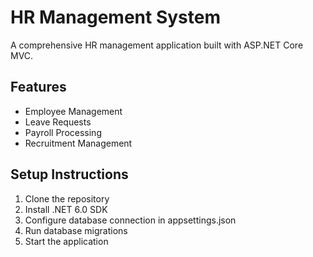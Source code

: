# HR Management System

A comprehensive HR management application built with ASP.NET Core MVC.

## Features
- Employee Management
- Leave Requests
- Payroll Processing
- Recruitment Management

## Setup Instructions
1. Clone the repository
2. Install .NET 6.0 SDK
3. Configure database connection in appsettings.json
4. Run database migrations
5. Start the application
